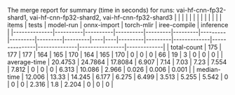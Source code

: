 The merge report for summary (time in seconds) for runs: vai-hf-cnn-fp32-shard1, vai-hf-cnn-fp32-shard2, vai-hf-cnn-fp32-shard3
|              |          |          |          |         |         |         |         |         |         |    |    |   items |   tests |   model-run |   onnx-import |   torch-mlir |   iree-compile |   inference |
|--------------|----------|----------|----------|---------|---------|---------|---------|---------|---------|----|----|---------|---------|-------------|---------------|--------------|----------------|-------------|
| total-count  | 175      | 177      | 177      | 164     | 165     | 170     | 164     | 165     | 170     |  0 |  0 |       0 |  66     |      19     |         3     |        0     |          0     |       0     |
| average-time |  20.4753 |  24.7864 |  17.8084 |   6.907 |   7.14  |   7.03  |   7.23  |   7.554 |   7.812 |  0 |  0 |       0 |   6.313 |      10.086 |         2.966 |        0.026 |          0.006 |       0.001 |
| median-time  |  12.006  |  13.33   |  14.245  |   6.177 |   6.275 |   6.499 |   3.513 |   5.255 |   5.542 |  0 |  0 |       0 |   2.316 |       1.8   |         2.204 |        0     |          0     |       0     |
